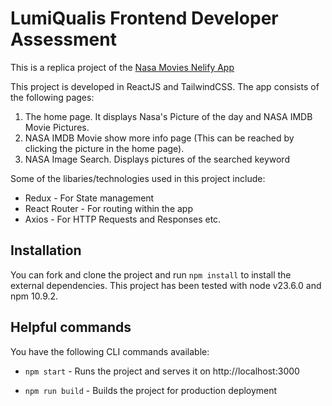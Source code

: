 # LumiQualis Frontend Developer Assessment
This is a replica  project of the [Nasa Movies Nelify App](https://nasa-movies.netlify.app/)

This project is developed in ReactJS and TailwindCSS. The app consists of the following pages:

1. The home page. It displays Nasa's Picture of the day and NASA IMDB Movie Pictures.
2. NASA IMDB Movie show more info page (This can be reached by clicking the picture in the home page).
3. NASA Image Search. Displays pictures of the searched keyword

Some of the libaries/technologies used in this project include:

- Redux -  For State management
- React Router - For routing within the app
- Axios - For HTTP Requests and Responses etc.

## Installation

You can fork and clone the project and run `npm install` to install the external dependencies. This project has been tested with node v23.6.0 and npm 10.9.2.

## Helpful commands

You have the following CLI commands available:

- `npm start` - Runs the project and serves it on http://localhost:3000

- `npm run build` - Builds the project for production deployment

